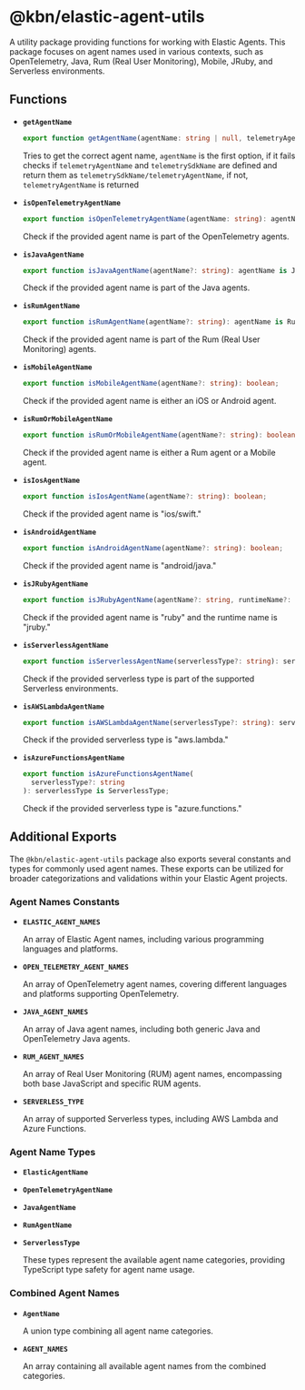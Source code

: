 # @kbn/elastic-agent-utils

A utility package providing functions for working with Elastic Agents. This package focuses on agent names used in various contexts, such as OpenTelemetry, Java, Rum (Real User Monitoring), Mobile, JRuby, and Serverless environments.

## Functions

- **`getAgentName`**

  ```typescript
  export function getAgentName(agentName: string | null, telemetryAgentName: string | null, telemetrySdkName: string | null): AgentName;
  ```

  Tries to get the correct agent name, `agentName` is the first option, if it fails checks if `telemetryAgentName` and `telemetrySdkName` are defined and return them as `telemetrySdkName/telemetryAgentName`, if not, `telemetryAgentName` is returned

- **`isOpenTelemetryAgentName`**

  ```typescript
  export function isOpenTelemetryAgentName(agentName: string): agentName is OpenTelemetryAgentName;
  ```

  Check if the provided agent name is part of the OpenTelemetry agents.

- **`isJavaAgentName`**

  ```typescript
  export function isJavaAgentName(agentName?: string): agentName is JavaAgentName;
  ```

  Check if the provided agent name is part of the Java agents.

- **`isRumAgentName`**

  ```typescript
  export function isRumAgentName(agentName?: string): agentName is RumAgentName;
  ```

  Check if the provided agent name is part of the Rum (Real User Monitoring) agents.

- **`isMobileAgentName`**

  ```typescript
  export function isMobileAgentName(agentName?: string): boolean;
  ```

  Check if the provided agent name is either an iOS or Android agent.

- **`isRumOrMobileAgentName`**

  ```typescript
  export function isRumOrMobileAgentName(agentName?: string): boolean;
  ```

  Check if the provided agent name is either a Rum agent or a Mobile agent.

- **`isIosAgentName`**

  ```typescript
  export function isIosAgentName(agentName?: string): boolean;
  ```

  Check if the provided agent name is "ios/swift."

- **`isAndroidAgentName`**

  ```typescript
  export function isAndroidAgentName(agentName?: string): boolean;
  ```

  Check if the provided agent name is "android/java."

- **`isJRubyAgentName`**

  ```typescript
  export function isJRubyAgentName(agentName?: string, runtimeName?: string): boolean;
  ```

  Check if the provided agent name is "ruby" and the runtime name is "jruby."

- **`isServerlessAgentName`**

  ```typescript
  export function isServerlessAgentName(serverlessType?: string): serverlessType is ServerlessType;
  ```

  Check if the provided serverless type is part of the supported Serverless environments.

- **`isAWSLambdaAgentName`**

  ```typescript
  export function isAWSLambdaAgentName(serverlessType?: string): serverlessType is ServerlessType;
  ```

  Check if the provided serverless type is "aws.lambda."

- **`isAzureFunctionsAgentName`**

  ```typescript
  export function isAzureFunctionsAgentName(
    serverlessType?: string
  ): serverlessType is ServerlessType;
  ```

  Check if the provided serverless type is "azure.functions."

## Additional Exports

The `@kbn/elastic-agent-utils` package also exports several constants and types for commonly used agent names. These exports can be utilized for broader categorizations and validations within your Elastic Agent projects.

### Agent Names Constants

- **`ELASTIC_AGENT_NAMES`**
  
  An array of Elastic Agent names, including various programming languages and platforms.

- **`OPEN_TELEMETRY_AGENT_NAMES`**
  
  An array of OpenTelemetry agent names, covering different languages and platforms supporting OpenTelemetry.

- **`JAVA_AGENT_NAMES`**
  
  An array of Java agent names, including both generic Java and OpenTelemetry Java agents.

- **`RUM_AGENT_NAMES`**
  
  An array of Real User Monitoring (RUM) agent names, encompassing both base JavaScript and specific RUM agents.

- **`SERVERLESS_TYPE`**
  
  An array of supported Serverless types, including AWS Lambda and Azure Functions.

### Agent Name Types

- **`ElasticAgentName`**
- **`OpenTelemetryAgentName`**
- **`JavaAgentName`**
- **`RumAgentName`**
- **`ServerlessType`**

  These types represent the available agent name categories, providing TypeScript type safety for agent name usage.

### Combined Agent Names

- **`AgentName`**
  
  A union type combining all agent name categories.

- **`AGENT_NAMES`**
  
  An array containing all available agent names from the combined categories.
